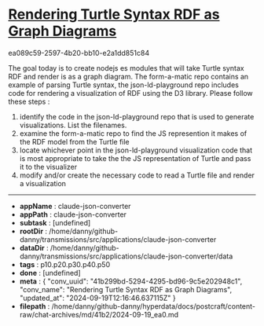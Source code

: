# [Rendering Turtle Syntax RDF as Graph Diagrams](https://claude.ai/chat/41b299bd-5294-4295-bd96-9c5e202948c1)

ea089c59-2597-4b20-bb10-e2a1dd851c84

The goal today is to create nodejs es modules that will take Turtle syntax RDF and render is as a  graph diagram. The form-a-matic repo contains an example of parsing Turtle syntax, the json-ld-playground repo includes code for rendering a visualization of RDF using the D3 library.
Please follow these steps :
1. identify the code in the json-ld-playground repo that is used to generate visualizations. List the filenames.
2. examine the form-a-matic repo to find the JS represention it makes of the RDF model from the Turtle file 
3. locate whichever point in the json-ld-playground visualization code that is most appropriate to take the the JS representation of Turtle and pass it to the visualizer
4. modify and/or create the necessary code to read a Turtle file and render a visualization

---

* **appName** : claude-json-converter
* **appPath** : claude-json-converter
* **subtask** : [undefined]
* **rootDir** : /home/danny/github-danny/transmissions/src/applications/claude-json-converter
* **dataDir** : /home/danny/github-danny/transmissions/src/applications/claude-json-converter/data
* **tags** : p10.p20.p30.p40.p50
* **done** : [undefined]
* **meta** : {
  "conv_uuid": "41b299bd-5294-4295-bd96-9c5e202948c1",
  "conv_name": "Rendering Turtle Syntax RDF as Graph Diagrams",
  "updated_at": "2024-09-19T12:16:46.637115Z"
}
* **filepath** : /home/danny/github-danny/hyperdata/docs/postcraft/content-raw/chat-archives/md/41b2/2024-09-19_ea0.md